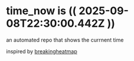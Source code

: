 # time_now is (( 2025-09-08T22:30:00.442Z ))

an automated repo that shows the currnent time

inspired by [breakingheatmap](https://github.com/breakingheatmap/breakingheatmap)